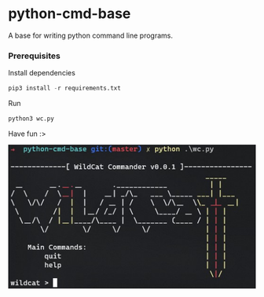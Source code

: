 # python-cmd-base

A base for writing python command line programs.

### Prerequisites

Install dependencies

```python
pip3 install -r requirements.txt
```

Run

```python
python3 wc.py
```

Have fun :>

![](./sample.jpeg)
